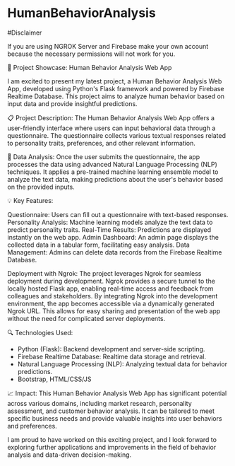 # HumanBehaviorAnalysis

#Disclaimer

If you are using NGROK Server and Firebase make your own account because the necessary permissions will not work for you.

🚀 Project Showcase: Human Behavior Analysis Web App

I am excited to present my latest project, a Human Behavior Analysis Web App, developed using Python's Flask framework and powered by Firebase Realtime Database. This project aims to analyze human behavior based on input data and provide insightful predictions.

📋 Project Description:
The Human Behavior Analysis Web App offers a user-friendly interface where users can input behavioral data through a questionnaire. The questionnaire collects various textual responses related to personality traits, preferences, and other relevant information.

🔬 Data Analysis:
Once the user submits the questionnaire, the app processes the data using advanced Natural Language Processing (NLP) techniques. It applies a pre-trained machine learning ensemble model to analyze the text data, making predictions about the user's behavior based on the provided inputs.

💡 Key Features:

Questionnaire: Users can fill out a questionnaire with text-based responses.
Personality Analysis: Machine learning models analyze the text data to predict personality traits.
Real-Time Results: Predictions are displayed instantly on the web app.
Admin Dashboard: An admin page displays the collected data in a tabular form, facilitating easy analysis.
Data Management: Admins can delete data records from the Firebase Realtime Database.

Deployment with Ngrok:
The project leverages Ngrok for seamless deployment during development. Ngrok provides a secure tunnel to the locally hosted Flask app, enabling real-time access and feedback from colleagues and stakeholders. By integrating Ngrok into the development environment, the app becomes accessible via a dynamically generated Ngrok URL. This allows for easy sharing and presentation of the web app without the need for complicated server deployments.

🔍 Technologies Used:
- Python (Flask): Backend development and server-side scripting.
- Firebase Realtime Database: Realtime data storage and retrieval.
- Natural Language Processing (NLP): Analyzing textual data for behavior predictions.
- Bootstrap, HTML/CSS/JS

📈 Impact:
This Human Behavior Analysis Web App has significant potential across various domains, including market research, personality assessment, and customer behavior analysis. It can be tailored to meet specific business needs and provide valuable insights into user behaviors and preferences.

I am proud to have worked on this exciting project, and I look forward to exploring further applications and improvements in the field of behavior analysis and data-driven decision-making.
